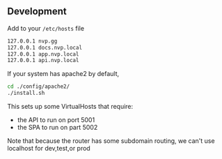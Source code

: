 ## Development

Add to your `/etc/hosts` file

```bash
127.0.0.1 nvp.gg
127.0.0.1 docs.nvp.local
127.0.0.1 app.nvp.local
127.0.0.1 api.nvp.local
```

If your system has apache2 by default,
```bash
cd ./config/apache2/
./install.sh
```

This sets up some VirtualHosts that require:
- the API to run on port 5001
- the SPA to run on part 5002


Note that because the router has some subdomain routing, we can't use localhost for dev,test,or prod 
